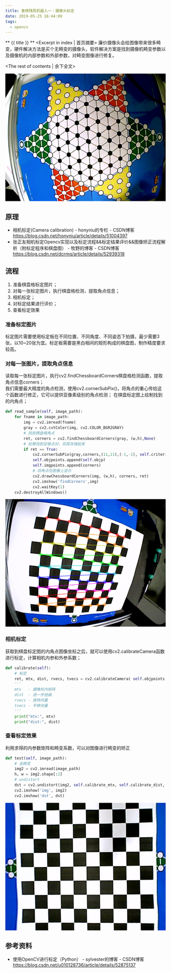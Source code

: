 ```yaml
---
title: 象棋残局机器人一：摄像头标定
date: 2019-05-25 16:44:09
tags:
  - opencv
---
```

** {{ title }} ** <Excerpt in index | 首页摘要>
廉价摄像头会给图像带来很多畸变，硬件解决方法是买个无畸变的摄像头，软件解决方案是找到摄像机畸变参数以及摄像机的内部参数和外部参数，对畸变图像进行修复。
<!-- more -->
<The rest of contents | 余下全文>

<div align=center>
<img src="象棋残局机器人一：摄像头标定\001.jpg" width=600 height=400>
</div>

## 原理
* 相机标定(Camera calibration) - honyniu的专栏 - CSDN博客  
https://blog.csdn.net/honyniu/article/details/51004397
* 张正友相机标定Opencv实现以及标定流程&&标定结果评价&&图像矫正流程解析（附标定程序和棋盘图） - 牧野的博客 - CSDN博客  
https://blog.csdn.net/dcrmg/article/details/52939318


## 流程
1. 准备棋盘格标定图片；
2. 对每一张标定图片，执行棋盘格检测，提取角点信息；
3. 相机标定；
4. 对标定结果进行评价；
5. 查看标定效果

### 准备标定图片
标定图片需要使用标定板在不同位置、不同角度、不同姿态下拍摄，最少需要3张，以10~20张为宜。标定板需要是黑白相间的矩形构成的棋盘图，制作精度要求较高。


### 对每一张图片，提取角点信息
读取每一张标定图片，执行cv2.findChessboardCorners棋盘格检测函数，提取角点信息corners；  
我们需要最大精度的角点检测，使用cv2.cornerSubPix()，将角点的重心传给这个函数进行修正，它可以提供亚像素级别的角点检测；
在棋盘标定图上绘制找到的内角点；

``` python
def read_sample(self, image_path):
    for fname in image_path:
        img = cv2.imread(fname)
        gray = cv2.cvtColor(img, cv2.COLOR_BGR2GRAY)
        # 找到棋盘格角点
        ret, corners = cv2.findChessboardCorners(gray, (w,h),None)
        # 如果找到足够点对，将其存储起来
        if ret == True:
            cv2.cornerSubPix(gray,corners,(11,11),(-1,-1), self.criteria)
            self.objpoints.append(self.objp)
            self.imgpoints.append(corners)
            # 将角点在图像上显示
            cv2.drawChessboardCorners(img, (w,h), corners, ret)
            cv2.imshow('findCorners',img)
            cv2.waitKey(1)
    cv2.destroyAllWindows()
```
<div align=center>
<img src = "象棋残局机器人一：摄像头标定/003.png" width=600 height=400>
</div>

### 相机标定
获取到棋盘标定图的内角点图像坐标之后，就可以使用cv2.calibrateCamera函数进行标定，计算相机内参和外参系数；
``` python
def calibrate(self):
    # 标定
    ret, mtx, dist, rvecs, tvecs = cv2.calibrateCamera( self.objpoints, self.imgpoints, self.image_shape[::-1], None, None)
    '''
    mtx   - 摄像机内矩阵
    dist  - 进一步扭曲
    rvecs - 旋转向量
    tvecs - 平移向量
    '''
    print("mtx:", mtx)
    print("dist:", dist)
```

### 查看标定效果
利用求得的内参数矩阵和畸变系数，可以对图像进行畸变的矫正
``` python
def test(self, image_path):
    # 去畸变
    img2 = cv2.imread(image_path)
    h, w = img2.shape[:2]
    # undistort
    dst = cv2.undistort(img2, self.calibrate_mtx, self.calibrate_dist, None, self.calibrate_mtx)
    cv2.imshow('img', img2)
    cv2.imshow('dst', dst)
```
<div align=center>
<img src = "象棋残局机器人一：摄像头标定/002.png" width=600 height=400>
</div>

## 参考资料

* 使用OpenCV进行标定（Python） - sylvester的博客 - CSDN博客  
https://blog.csdn.net/u010128736/article/details/52875137

